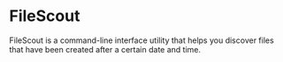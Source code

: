 # FileScout
FileScout is a command-line interface utility that helps you discover files that have been created after a certain date and time.
